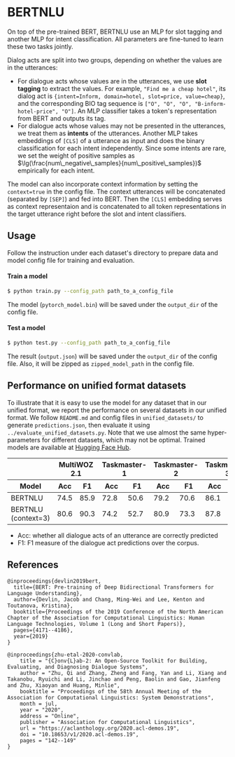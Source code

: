 # BERTNLU

On top of the pre-trained BERT, BERTNLU use an MLP for slot tagging and another MLP for intent classification. All parameters are fine-tuned to learn these two tasks jointly.

Dialog acts are split into two groups, depending on whether the values are in the utterances:

- For dialogue acts whose values are in the utterances, we use **slot tagging** to extract the values. For example, `"Find me a cheap hotel"`, its dialog act is `{intent=Inform, domain=hotel, slot=price, value=cheap}`, and the corresponding BIO tag sequence is `["O", "O", "O", "B-inform-hotel-price", "O"]`. An MLP classifier takes a token's representation from BERT and outputs its tag.
- For dialogue acts whose values may not be presented in the utterances, we treat them as **intents** of the utterances. Another MLP takes embeddings of `[CLS]` of a utterance as input and does the binary classification for each intent independently. Since some intents are rare, we set the weight of positive samples as $\lg(\frac{num\_negative\_samples}{num\_positive\_samples})$ empirically for each intent.

The model can also incorporate context information by setting the `context=true` in the config file. The context utterances will be concatenated (separated by `[SEP]`) and fed into BERT. Then the `[CLS]` embedding serves as context representaion and is concatenated to all token representations in the target utterance right before the slot and intent classifiers.


## Usage

Follow the instruction under each dataset's directory to prepare data and model config file for training and evaluation.

#### Train a model

```sh
$ python train.py --config_path path_to_a_config_file
```

The model (`pytorch_model.bin`) will be saved under the `output_dir` of the config file.

#### Test a model

```sh
$ python test.py --config_path path_to_a_config_file
```

The result (`output.json`) will be saved under the `output_dir` of the config file. Also, it will be zipped as `zipped_model_path` in the config file.


## Performance on unified format datasets

To illustrate that it is easy to use the model for any dataset that in our unified format, we report the performance on several datasets in our unified format. We follow `README.md` and config files in `unified_datasets/` to generate `predictions.json`, then evaluate it using `../evaluate_unified_datasets.py`. Note that we use almost the same hyper-parameters for different datasets, which may not be optimal. Trained models are available at [Hugging Face Hub](https://huggingface.co/ConvLab/bert-base-nlu).

<table>
<thead>
  <tr>
    <th></th>
    <th colspan=2>MultiWOZ 2.1</th>
    <th colspan=2>Taskmaster-1</th>
    <th colspan=2>Taskmaster-2</th>
    <th colspan=2>Taskmaster-3</th>
  </tr>
</thead>
<thead>
  <tr>
    <th>Model</th>
    <th>Acc</th><th>F1</th>
    <th>Acc</th><th>F1</th>
    <th>Acc</th><th>F1</th>
    <th>Acc</th><th>F1</th>
  </tr>
</thead>
<tbody>
  <tr>
    <td>BERTNLU</td>
    <td>74.5</td><td>85.9</td>
    <td>72.8</td><td>50.6</td>
    <td>79.2</td><td>70.6</td>
    <td>86.1</td><td>81.9</td>
  </tr>
  <tr>
    <td>BERTNLU (context=3)</td>
    <td>80.6</td><td>90.3</td>
    <td>74.2</td><td>52.7</td>
    <td>80.9</td><td>73.3</td>
    <td>87.8</td><td>83.8</td>
  </tr>
</tbody>
</table>

- Acc: whether all dialogue acts of an utterance are correctly predicted
- F1: F1 measure of the dialogue act predictions over the corpus.

## References

```
@inproceedings{devlin2019bert,
  title={BERT: Pre-training of Deep Bidirectional Transformers for Language Understanding},
  author={Devlin, Jacob and Chang, Ming-Wei and Lee, Kenton and Toutanova, Kristina},
  booktitle={Proceedings of the 2019 Conference of the North American Chapter of the Association for Computational Linguistics: Human Language Technologies, Volume 1 (Long and Short Papers)},
  pages={4171--4186},
  year={2019}
}

@inproceedings{zhu-etal-2020-convlab,
    title = "{C}onv{L}ab-2: An Open-Source Toolkit for Building, Evaluating, and Diagnosing Dialogue Systems",
    author = "Zhu, Qi and Zhang, Zheng and Fang, Yan and Li, Xiang and Takanobu, Ryuichi and Li, Jinchao and Peng, Baolin and Gao, Jianfeng and Zhu, Xiaoyan and Huang, Minlie",
    booktitle = "Proceedings of the 58th Annual Meeting of the Association for Computational Linguistics: System Demonstrations",
    month = jul,
    year = "2020",
    address = "Online",
    publisher = "Association for Computational Linguistics",
    url = "https://aclanthology.org/2020.acl-demos.19",
    doi = "10.18653/v1/2020.acl-demos.19",
    pages = "142--149"
}
```